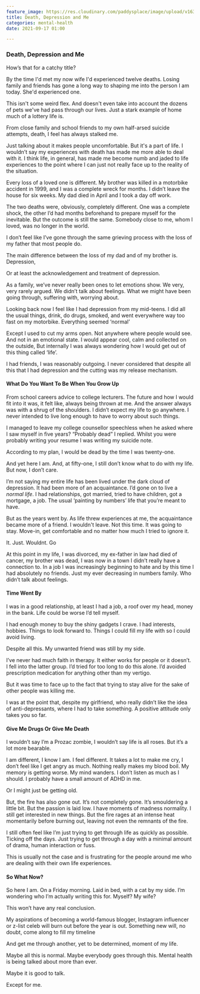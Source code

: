 ```yaml
---
feature_image: https://res.cloudinary.com/paddysplace/image/upload/v1631868779/blog/death_depression_and_me.png
title: Death, Depression and Me
categories: mental-health
date: 2021-09-17 01:00

---
```

### Death, Depression and Me

How’s that for a catchy title?

By the time I'd met my now wife I'd experienced twelve deaths. Losing family and friends has gone a long way to shaping me into the person I am today. She'd experienced one.

This isn't some weird flex. And doesn't even take into account the dozens of pets we've had pass through our lives. Just a stark example of home much of a lottery life is.

From close family and school friends to my own half-arsed suicide attempts, death, I feel has always stalked me.

Just talking about it makes people uncomfortable. But it's a part of life. I wouldn’t say my experiences with death has made me more able to deal with it. I think life, in general, has made me become numb and jaded to life experiences to the point where I can just not really face up to the reality of the situation.

Every loss of a loved one is different. My brother was killed in a motorbike accident in 1999, and I was a complete wreck for months. I didn’t leave the house for six weeks. My dad died in April and I took a day off work.

The two deaths were, obviously, completely different. One was a complete shock, the other I’d had months beforehand to prepare myself for the inevitable. But the outcome is still the same. Somebody close to me, whom I loved, was no longer in the world.

I don’t feel like I’ve gone through the same grieving process with the loss of my father that most people do.

The main difference between the loss of my dad and of my brother is. Depression,

Or at least the acknowledgement and treatment of depression.

As a family, we’ve never really been ones to let emotions show. We very, very rarely argued. We didn’t talk about feelings. What we might have been going through, suffering with, worrying about.

Looking back now I feel like I had depression from my mid-teens. I did all the usual things, drink, do drugs, smoked, and went everywhere way too fast on my motorbike. Everything seemed ‘normal’

Except I used to cut my arms open. Not anywhere where people would see. And not in an emotional state. I would appear cool, calm and collected on the outside, But internally I was always wondering how I would get out of this thing called ‘life’.

I had friends, I was reasonably outgoing. I never considered that despite all this that I had depression and the cutting was my release mechanism.

#### What Do You Want To Be When You Grow Up

From school careers advice to college lecturers. The future and how I would fit into it was, it felt like, always being thrown at me. And the answer always was with a shrug of the shoulders. I didn’t expect my life to go anywhere. I never intended to live long enough to have to worry about such things.

I managed to leave my college counsellor speechless when he asked where I saw myself in five years? “Probably dead” I replied. Whilst you were probably writing your resume I was writing my suicide note.

According to my plan, I would be dead by the time I was twenty-one.

And yet here I am. And, at fifty-one, I still don’t know what to do with my life. But now, I don’t care.

I’m not saying my entire life has been lived under the dark cloud of depression. It had been more of an acquaintance. I’d gone on to live a _normal life_. I had relationships, got married, tried to have children, got a mortgage, a job. The usual ‘painting by numbers’ life that you’re meant to have.

But as the years went by. As life threw experiences at me, the acquaintance became more of a friend. I wouldn't leave. Not this time. It was going to stay. Move-in, get comfortable and no matter how much I tried to ignore it.

It. Just. Wouldnt. Go

At this point in my life, I was divorced, my ex-father in law had died of cancer, my brother was dead, I was now in a town I didn’t really have a connection to. In a job I was increasingly beginning to hate and by this time I had absolutely no friends. Just my ever decreasing in numbers family. Who didn’t talk about feelings.

#### Time Went By

I was in a good relationship, at least I had a job, a roof over my head, money in the bank. Life could be worse I’d tell myself.

I had enough money to buy the shiny gadgets I crave. I had interests, hobbies. Things to look forward to. Things I could fill my life with so I could avoid living.

Despite all this. My unwanted friend was still by my side.

I’ve never had much faith in therapy. It either works for people or it doesn’t. I fell into the latter group. I’d tried for too long to do this alone. I’d avoided prescription medication for anything other than my vertigo.

But it was time to face up to the fact that trying to stay alive for the sake of other people was killing me.

I was at the point that, despite my girlfriend, who really didn’t like the idea of anti-depressants, where I had to take something. A positive attitude only takes you so far.

#### Give Me Drugs Or Give Me Death

I wouldn’t say I’m a Prozac zombie, I wouldn’t say life is all roses. But it’s a lot more bearable.

I am different, I know I am. I feel different. It takes a lot to make me cry, I don’t feel like I get angry as much. Nothing really makes my blood boil. My memory is getting worse. My mind wanders. I don’t listen as much as I should. I probably have a small amount of ADHD in me.

Or I might just be getting old.

But, the fire has also gone out. It’s not completely gone. It’s smouldering a little bit. But the passion is laid low. I have moments of madness normality. I still get interested in new things. But the fire rages at an intense heat momentarily before burning out, leaving not even the remnants of the fire.

I still often feel like I’m just trying to get through life as quickly as possible. Ticking off the days. Just trying to get through a day with a minimal amount of drama, human interaction or fuss.

This is usually not the case and is frustrating for the people around me who are dealing with their own life experiences.

#### So What Now?

So here I am. On a Friday morning. Laid in bed, with a cat by my side. I’m wondering who I’m actually writing this for. Myself? My wife?

This won’t have any real conclusion.

My aspirations of becoming a world-famous blogger, Instagram influencer or z-list celeb will burn out before the year is out. Something new will, no doubt, come along to fill my timeline

And get me through another, yet to be determined, moment of my life.

Maybe all this is normal. Maybe everybody goes through this. Mental health is being talked about more than ever.

Maybe it is good to talk.

Except for me.